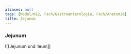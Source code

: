 ```yaml
---
aliases: null
tags: [Modul/m12, Fach/Gastroenterologie, Fach/Anatomie]
title: Jejunum
---
```

### Jejunum
![[Jejunum und Ileum]]